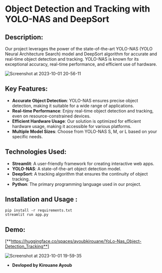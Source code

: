 # Object Detection and Tracking with YOLO-NAS and DeepSort
## Description:

Our project leverages the power of the state-of-the-art YOLO-NAS (YOLO Neural Architecture Search) model and DeepSort algorithm for accurate and real-time object detection and tracking. YOLO-NAS is known for its exceptional accuracy, real-time performance, and efficient use of hardware.

![Screenshot at 2023-10-01 20-56-11](https://github.com/Kirouane-Ayoub/YoLo-Nas-Object-Detection-and-Tracking-usind-Deep-SORT/assets/99510125/8737f1a1-4226-4eca-9a8c-8ceefa2d0389)


## Key Features:

+ **Accurate Object Detection**: YOLO-NAS ensures precise object detection, making it suitable for a wide range of applications.
+ **Real-time Performance**: Enjoy real-time object detection and tracking, even on resource-constrained devices.
+ **Efficient Hardware Usage**: Our solution is optimized for efficient hardware usage, making it accessible for various platforms.
+ **Multiple Model Sizes**: Choose from YOLO-NAS S, M, or L based on your specific needs.



## Technologies Used:

+ **Streamlit**: A user-friendly framework for creating interactive web apps.
+ **YOLO-NAS**: A state-of-the-art object detection model.
+ **DeepSort**: A tracking algorithm that ensures the continuity of object tracking.
+ **Python**: The primary programming language used in our project.

## Installation and Usage :

```
pip install -r requirements.txt
streamlit run app.py
```


## Demo:

[**https://huggingface.co/spaces/ayoubkirouane/YoLo-Nas_Object-Detection_Tracking**]

![Screenshot at 2023-10-01 19-59-35](https://github.com/Kirouane-Ayoub/YoLo-Nas-Object-Detection-and-Tracking-usind-Deep-SORT/assets/99510125/4d9ac254-415f-47ec-b6f0-6306d6a5af7c)



+ **Devloped by Kirouane Ayoub**
